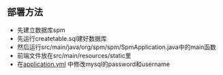 ## 部署方法

* 先建立数据库spm
* 先运行createtable.sql建好数据库
* 然后运行src/main/java/org/spm/spm/SpmApplication.java中的main函数
* 前端文件放在src/main/resources/static里
* 在[application.yml](https://github.com/what-is-me/SPM/blob/v0.1-alpha/src/main/resources/application.yml)
  中修改mysql的password和username